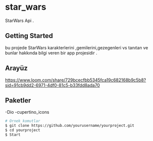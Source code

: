 # star_wars

StarWars Api .

## Getting Started

bu projede StarWars karakterlerini ,gemilerini,gezegenleri vs tanıtan ve bunlar hakkında bilgi veren bir app projesidir .

## Arayüz
https://www.loom.com/share/729bcecfbb5345fca19c682168b9c5b8?sid=91cb9dd2-6971-4df0-81c5-b33fdd8ada70

## Paketler
-Dio
-cupertino_icons


```bash
# Örnek komutlar
$ git clone https://github.com/yourusername/yourproject.git
$ cd yourproject
$ Start



